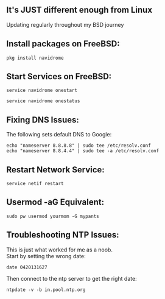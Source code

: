 It's JUST different enough from Linux
-------------------------------------
Updating regularly throughout my BSD journey  


Install packages on FreeBSD:
---------------------------
```
pkg install navidrome  
```

Start Services on FreeBSD:
-------------------------
```
service navidrome onestart  

service navidrome onestatus  
```

Fixing DNS Issues:
-----------------
The following sets default DNS to Google:  
```
echo "nameserver 8.8.8.8" | sudo tee /etc/resolv.conf
echo "nameserver 8.8.4.4" | sudo tee -a /etc/resolv.conf
```

Restart Network Service:
-----------------------
```
service netif restart
```

Usermod -aG Equivalent:
----------------------
```
sudo pw usermod yourmom -G mypants
```

Troubleshooting NTP Issues:
--------------------------
This is just what worked for me as a noob.  
Start by setting the wrong date:  
```
date 0420131627
```
Then connect to the ntp server to get the right date:  
```
ntpdate -v -b in.pool.ntp.org
```

